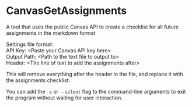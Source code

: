 # CanvasGetAssignments
A tool that uses the public Canvas API to create a checklist for all future assignments in the markdown format

Settings file format:  
API Key: \<Paste your Canvas API key here\>  
Output Path: \<Path to the text file to output to\>  
Header: \<The line of text to add the assignments after\>  

This will remove everything after the header in the file, and replace it with the assignments checklist.

You can add the `-s` or `--silent` flag to the command-line arguments to exit the program without waiting for user interaction.
